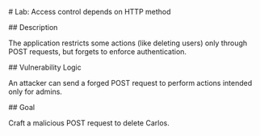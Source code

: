 \# Lab: Access control depends on HTTP method



\## Description

The application restricts some actions (like deleting users) only through POST requests, but forgets to enforce authentication.



\## Vulnerability Logic

An attacker can send a forged POST request to perform actions intended only for admins.



\## Goal

Craft a malicious POST request to delete Carlos.



